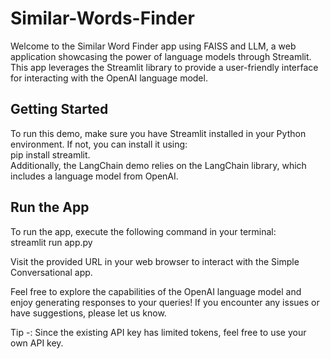 # Similar-Words-Finder

Welcome to the Similar Word Finder app using FAISS and LLM, a web application showcasing the power of language models through Streamlit. This app leverages the Streamlit library to provide a user-friendly interface for interacting with the OpenAI language model.

## Getting Started
To run this demo, make sure you have Streamlit installed in your Python environment. If not, you can install it using: <br />
pip install streamlit. <br />
Additionally, the LangChain demo relies on the LangChain library, which includes a language model from OpenAI.

## Run the App
To run the app, execute the following command in your terminal: <br />
streamlit run app.py

Visit the provided URL in your web browser to interact with the Simple Conversational app.

Feel free to explore the capabilities of the OpenAI language model and enjoy generating responses to your queries! If you encounter any issues or have suggestions, please let us know.

Tip -:
Since the existing API key has limited tokens, feel free to use your own API key.
